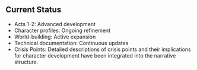 ## Current Status
- Acts 1-2: Advanced development
- Character profiles: Ongoing refinement
- World-building: Active expansion
- Technical documentation: Continuous updates
- Crisis Points: Detailed descriptions of crisis points and their implications for character development have been integrated into the narrative structure.